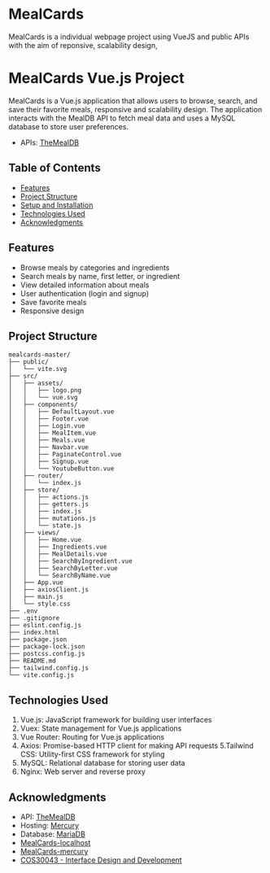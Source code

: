 # MealCards

MealCards is a individual webpage project using VueJS and public APIs with the aim of reponsive, scalability design,

# MealCards Vue.js Project

MealCards is a Vue.js application that allows users to browse, search, and save their favorite meals, responsive and scalability design. The application interacts with the MealDB API to fetch meal data and uses a MySQL database to store user preferences.

- APIs: [TheMealDB](https://www.themealdb.com/api.php)

## Table of Contents

- [Features](#features)
- [Project Structure](#project-structure)
- [Setup and Installation](#setup-and-installation)
- [Technologies Used](#technologies-used)
- [Acknowledgments](#acknowledgments)

## Features

- Browse meals by categories and ingredients
- Search meals by name, first letter, or ingredient
- View detailed information about meals
- User authentication (login and signup)
- Save favorite meals
- Responsive design

## Project Structure

```plaintext
mealcards-master/
├── public/
│   └── vite.svg
├── src/
│   ├── assets/
│   │   ├── logo.png
│   │   └── vue.svg
│   ├── components/
│   │   ├── DefaultLayout.vue
│   │   ├── Footer.vue
│   │   ├── Login.vue
│   │   ├── MealItem.vue
│   │   ├── Meals.vue
│   │   ├── Navbar.vue
│   │   ├── PaginateControl.vue
│   │   ├── Signup.vue
│   │   └── YoutubeButton.vue
│   ├── router/
│   │   └── index.js
│   ├── store/
│   │   ├── actions.js
│   │   ├── getters.js
│   │   ├── index.js
│   │   ├── mutations.js
│   │   └── state.js
│   ├── views/
│   │   ├── Home.vue
│   │   ├── Ingredients.vue
│   │   ├── MealDetails.vue
│   │   ├── SearchByIngredient.vue
│   │   ├── SearchByLetter.vue
│   │   └── SearchByName.vue
│   ├── App.vue
│   ├── axiosClient.js
│   ├── main.js
│   └── style.css
├── .env
├── .gitignore
├── eslint.config.js
├── index.html
├── package.json
├── package-lock.json
├── postcss.config.js
├── README.md
├── tailwind.config.js
└── vite.config.js
```

## Technologies Used

1. Vue.js: JavaScript framework for building user interfaces
2. Vuex: State management for Vue.js applications
3. Vue Router: Routing for Vue.js applications
4. Axios: Promise-based HTTP client for making API requests
   5.Tailwind CSS: Utility-first CSS framework for styling
5. MySQL: Relational database for storing user data
6. Nginx: Web server and reverse proxy

## Acknowledgments

- API: [TheMealDB](https://themealdb.com/)
- Hosting: [Mercury](mercury.swin.edu.au)
- Database: [MariaDB](feenix-mariadb-web.swin.edu.au)
- [MealCards-localhost](https://github.com/Walts03/MealCards-localhost)
- [MealCards-mercury](https://github.com/Walts03/MealCards-mercury)
- [COS30043 - Interface Design and Development](https://github.com/Walts03/cos30043)
